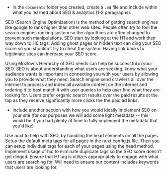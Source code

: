 -	In the `documents` folder you created, create a `.md` file and include within what you learned about SEO & analytics (1-2 paragraphs).

SEO (Search Engine Optimization) is the method of getting search engines like google to rank higher than other web sites. People often try to fool the search engines ranking system so the algorithms are often changed to prevent such manipulations. SEO start by looking at the H1 and work their way down to H6 tags. Adding ghost pages or hidden text can ding your SEO score so you shouldn't try to cheat the system. Having link backs to legitimate sites can increase your SEO score.

Using Mozlow's Hierarchy of SEO needs can help be successful in your SEO. SEO is about understanding what users are seeking, know what your audience wants is important in connecting you with your users by allowing you to provide what they need. Search engine send crawlers all over the internet to process and index all available content on the internet and ordering it to best match it with user queries to help user find what they are looking for. Users prefer organic search results over the paid results at the top as they receive significantly more clicks the the paid ad links.

-	Include another section with how you would ideally implement SEO on your site (for our purposes we will add some light metadata -- this would be if you had plenty of time to fully implement the metadata that you'd like)

Use nuxt to help with SEO, by handling the head elements on all the pages. Setup the default meta tags for all pages in the nuxt.config.js file. Then you can setup individual tags for each of your pages using the head method. Implement usage of hid to eliminate duplicate tags so the SEO score doesn't get dinged. Ensure that H1 tag is utilizes appropriately to engage with what users are searching for. Will need to ensure our content includes keywords that users are looking for. 
